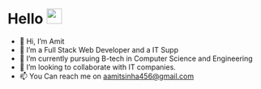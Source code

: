 # Hello <img src="https://raw.githubusercontent.com/MartinHeinz/MartinHeinz/master/wave.gif" width="30px">
- 👋 Hi, I’m Amit
- 👀 I’m a Full Stack Web Developer and a IT Supp
- 🌱 I’m currently pursuing B-tech in Computer Science and Engineering
- 💞️ I’m looking to collaborate with IT companies.
- 📫 You Can reach me on aamitsinha456@gmail.com

<!---
amitsinha07/amitsinha07 is a ✨ special ✨ repository because its `README.md` (this file) appears on your GitHub profile.
You can click the Preview link to take a look at your changes.
--->
